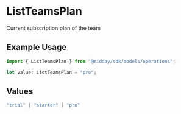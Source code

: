 # ListTeamsPlan

Current subscription plan of the team

## Example Usage

```typescript
import { ListTeamsPlan } from "@midday/sdk/models/operations";

let value: ListTeamsPlan = "pro";
```

## Values

```typescript
"trial" | "starter" | "pro"
```